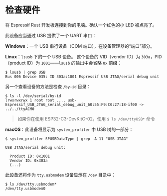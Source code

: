 # 检查硬件

将 Espressif Rust 开发板连接到你的电脑。确认一个红色的小 LED 被点亮了。

此设备应当通过 USB 提供了一个 UART 串口：

**Windows**：一个 USB 串行设备（COM 端口），在设备管理器的“端口”部分。

**Linux**：`lsusb` 下的一个 USB 设备。
这个设备的 VID（vendor ID）为 `303a`，PID（product ID）为 `1001`——`lsusb` 的输出中会省略 `0x` 前缀：

``` console
$ lsusb | grep USB
Bus 006 Device 035: ID 303a:1001 Espressif USB JTAG/serial debug unit
```

另一个查看设备的方法是检查 `/by-id` 目录：

``` console
$ ls -l /dev/serial/by-id
lrwxrwxrwx 1 root root .... usb-Espressif_USB_JTAG_serial_debug_unit_60:55:F9:C0:27:18-if00 -> ../../ttyACM0
```
> 如果你在使用 ESP32-C3-DevKitC-02，使用 `$ ls /dev/ttyUSB*` 命令

**macOS**：此设备将显示为 `system_profiler` 中 USB 树的一部分：

```console
$ system_profiler SPUSBDataType | grep -A 11 "USB JTAG"

USB JTAG/serial debug unit:

  Product ID: 0x1001
  Vendor ID: 0x303a
  (...)
```

此设备还将作为 `tty.usbmodem` 设备显示在 `/dev` 目录中：

``` console
$ ls /dev/tty.usbmodem*
/dev/tty.usbmodem0
```
